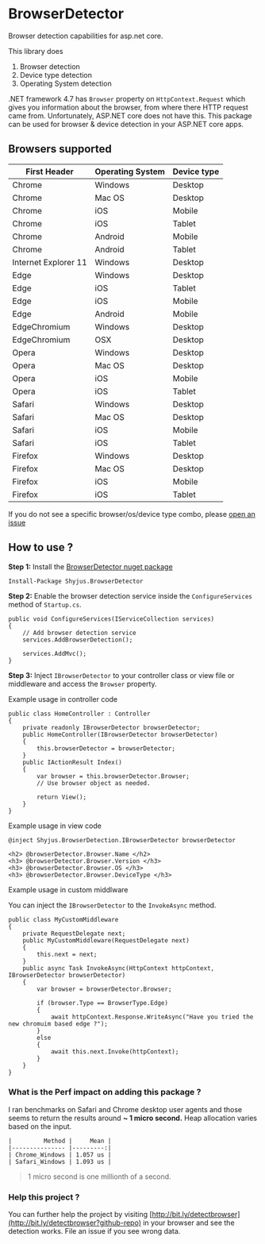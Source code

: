 # BrowserDetector
Browser detection capabilities for asp.net core.

This library does

1. Browser detection
2. Device type detection
3. Operating System detection

.NET framework 4.7 has `Browser` property on  `HttpContext.Request` which gives you information about the browser, from where there HTTP request came from. Unfortunately, ASP.NET core does not have this. This package can be used for browser & device detection in your ASP.NET core apps.




## Browsers supported

| First Header  | Operating System | Device type |
| ------------- | ------------- | ------------- |
| Chrome  | Windows  | Desktop  |
| Chrome  | Mac OS  | Desktop  |
| Chrome  | iOS  | Mobile  |
| Chrome  | iOS  | Tablet  |
| Chrome  | Android  | Mobile  |
| Chrome  | Android  | Tablet  |
| Internet Explorer 11  | Windows  | Desktop  |
| Edge  | Windows  | Desktop  |
| Edge  | iOS  | Tablet  |
| Edge  | iOS  | Mobile  |
| Edge  | Android  | Mobile  |
| EdgeChromium  | Windows  | Desktop  |
| EdgeChromium  | OSX  | Desktop  |
| Opera  | Windows  | Desktop  |
| Opera  | Mac OS  | Desktop  |
| Opera  | iOS  | Mobile  |
| Opera  | iOS  | Tablet  |
| Safari  | Windows  | Desktop  |
| Safari  | Mac OS  | Desktop  |
| Safari  | iOS  | Mobile  |
| Safari  | iOS  | Tablet  |
| Firefox  | Windows  | Desktop  |
| Firefox  | Mac OS  | Desktop  |
| Firefox  | iOS  | Mobile  |
| Firefox  | iOS  | Tablet  |

If you do not see a specific browser/os/device type combo, please [open an issue](https://github.com/kshyju/BrowserDetector/issues/new)

## How to use ?

**Step 1:**
Install the [BrowserDetector nuget package](https://www.nuget.org/packages/Shyjus.BrowserDetector/)


````
Install-Package Shyjus.BrowserDetector
````

**Step 2:** Enable the browser detection service inside the `ConfigureServices` method of `Startup.cs`.

````
public void ConfigureServices(IServiceCollection services)
{
    // Add browser detection service
    services.AddBrowserDetection();

    services.AddMvc();
}
````
**Step 3:** Inject `IBrowserDetector` to your controller class or view file or middleware and access the `Browser` property.

Example usage in controller code

````
public class HomeController : Controller
{
    private readonly IBrowserDetector browserDetector;
    public HomeController(IBrowserDetector browserDetector)
    {
        this.browserDetector = browserDetector;
    }
    public IActionResult Index()
    {
        var browser = this.browserDetector.Browser;
        // Use browser object as needed.

        return View();
    }
}
````

Example usage in view code

````
@inject Shyjus.BrowserDetection.IBrowserDetector browserDetector

<h2> @browserDetector.Browser.Name </h2>
<h3> @browserDetector.Browser.Version </h3>
<h3> @browserDetector.Browser.OS </h3>
<h3> @browserDetector.Browser.DeviceType </h3>

````

Example usage in custom middlware

You can inject the `IBrowserDetector` to the `InvokeAsync` method.

````
public class MyCustomMiddleware
{
    private RequestDelegate next;
    public MyCustomMiddleware(RequestDelegate next)
    {
        this.next = next;
    }
    public async Task InvokeAsync(HttpContext httpContext, IBrowserDetector browserDetector)
    {
        var browser = browserDetector.Browser;

        if (browser.Type == BrowserType.Edge)
        {
            await httpContext.Response.WriteAsync("Have you tried the new chromuim based edge ?");
        }
        else
        {
            await this.next.Invoke(httpContext);
        }
    }
}
````
### What is the Perf impact on adding this package ?

I ran benchmarks on Safari and Chrome desktop user agents and those seems to return the results around **~ 1 micro second.** Heap allocation varies based on the input.

```
|         Method |     Mean |
|--------------- |---------:|
| Chrome_Windows | 1.057 us |
| Safari_Windows | 1.093 us |
````

> 1 micro second is one millionth of a second.

### Help this project ?

You can further help the project by visiting [http://bit.ly/detectbrowser](http://bit.ly/detectbrowser?github-repo) in your browser and see the detection works. File an issue if you see wrong data.
